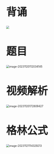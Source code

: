 # 背诵

<img src="https://cvp.oss-cn-shanghai.aliyuncs.com/picgo/202311211213568.png" style="zoom:50%;" />



# 题目

<img src="https://cvp.oss-cn-shanghai.aliyuncs.com/picgo/202311201120211.png" alt="image-20231120112034145" style="zoom:50%;" />



# 视频解析

<img src="https://cvp.oss-cn-shanghai.aliyuncs.com/picgo/202311201728874.png" alt="image-20231120172809427" style="zoom:50%;" />

# 格林公式

<img src="https://cvp.oss-cn-shanghai.aliyuncs.com/picgo/202311211143513.png" alt="image-20231121114329213" style="zoom:50%;" />

